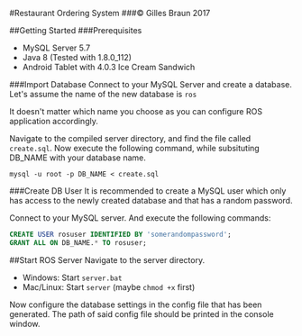 #Restaurant Ordering System
###© Gilles Braun 2017

##Getting Started
###Prerequisites
* MySQL Server 5.7
* Java 8 (Tested with 1.8.0_112)
* Android Tablet with 4.0.3 Ice Cream Sandwich

###Import Database
Connect to your MySQL Server and create a database. Let's assume the name of the new database is `ros`

It doesn't matter which name you choose as you can configure ROS application accordingly.

Navigate to the compiled server directory, and find the file called `create.sql`. Now execute the following command, while subsituting DB_NAME with your database name.

`mysql -u root -p DB_NAME < create.sql`

###Create DB User
It is recommended to create a MySQL user which only has access to the newly created database and that has a random password.

Connect to your MySQL server. And execute the following commands:

```SQL
CREATE USER rosuser IDENTIFIED BY 'somerandompassword';
GRANT ALL ON DB_NAME.* TO rosuser;
```

##Start ROS Server
Navigate to the server directory.

* Windows: Start `server.bat`
* Mac/Linux: Start `server` (maybe `chmod +x` first)

Now configure the database settings in the config file that has been generated. The path of said config file should be printed in the console window.